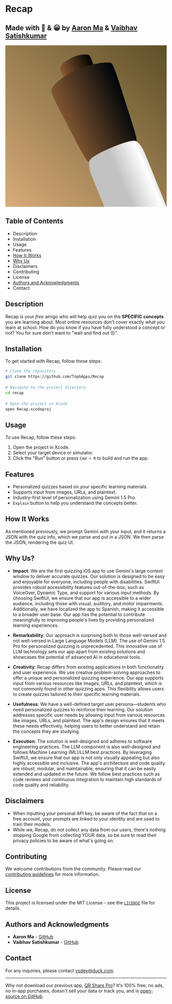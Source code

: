 # Recap

## Made with 💖 & 😀 by [Aaron Ma](https://github.com/aaronhma) & [Vaibhav Satishkumar](https://github.com/Visual-Studio-Coder)

![AppIcon](https://github.com/TopGApps/Recap/blob/master/Recap/Recap.png)

## Table of Contents
- Description
- Installation
- Usage
- Features
- [How It Works](#how-it-works)
- [Why Us](#why-us)
- Disclaimers
- Contributing
- License
- [Authors and Acknowledgments](#authors-and-acknowledgments)
- Contact

## Description
Recap is your *free* amigo who will help quiz you on the __SPECIFIC concepts__ you are learning about. Most online resources don't cover exactly what you learn at school. How do you know if you have fully understood a concept or not? You for sure don't want to "wait and find out 😣".

## Installation
To get started with Recap, follow these steps:

```sh
# Clone the repository
git clone https://github.com/TopGApps/Recap

# Navigate to the project directory
cd recap

# Open the project in Xcode
open Recap.xcodeproj
```

## Usage
To use Recap, follow these steps:

1. Open the project in Xcode.
2. Select your target device or simulator.
3. Click the "Run" button or press `Cmd + R` to build and run the app.

## Features
- Personalized quizzes based on your specific learning materials.
- Supports input from images, URLs, and plaintext.
- Industry-first level of personalization using Gemini 1.5 Pro.
- `Explain` button to help you understand the concepts better.

## How It Works
As mentioned previously, we prompt Gemini with your input, and it returns a JSON with the quiz info, which we parse and put in a JSON. We then parse the JSON, rendering the quiz UI.

## Why Us?

- **Impact**: We are the first quizzing iOS app to use Gemini's large context window to deliver accurate quizzes. Our solution is designed to be easy and enjoyable for everyone, including people with disabilities. SwiftUI provides robust accessibility features out-of-the-box, such as VoiceOver, Dynamic Type, and support for various input methods. By choosing SwiftUI, we ensure that our app is accessible to a wider audience, including those with visual, auditory, and motor impairments. Additionally, we have localized the app to Spanish, making it accessible to a broader user base. Our app has the potential to contribute meaningfully to improving people's lives by providing personalized learning experiences.

- **Remarkability**: Our approach is surprising both to those well-versed and not well-versed in Large Language Models (LLM). The use of Gemini 1.5 Pro for personalized quizzing is unprecedented. This innovative use of LLM technology sets our app apart from existing solutions and showcases the potential of advanced AI in educational tools.

- **Creativity**: Recap differs from existing applications in both functionality and user experience. We use creative problem-solving approaches to offer a unique and personalized quizzing experience. Our app supports input from various resources like images, URLs, and plaintext, which is not commonly found in other quizzing apps. This flexibility allows users to create quizzes tailored to their specific learning materials.

- **Usefulness**: We have a well-defined target user persona—students who need personalized quizzes to reinforce their learning. Our solution addresses specific user needs by allowing input from various resources like images, URLs, and plaintext. The app's design ensures that it meets these needs effectively, helping users to better understand and retain the concepts they are studying.

- **Execution**: The solution is well-designed and adheres to software engineering practices. The LLM component is also well-designed and follows Machine Learning (ML)/LLM best practices. By leveraging SwiftUI, we ensure that our app is not only visually appealing but also highly accessible and inclusive. The app's architecture and code quality are robust, modular, and maintainable, ensuring that it can be easily extended and updated in the future. We follow best practices such as code reviews and continuous integration to maintain high standards of code quality and reliability.

## Disclaimers
- When inputting your personal API key, be aware of the fact that on a free account, your prompts are linked to your identity and are used to train their models.
- While we, Recap, do not collect any data from our users, there's nothing stopping Google from collecting YOUR data, so be sure to read *their* privacy policies to be aware of what's going on.

## Contributing
We welcome contributions from the community. Please read our [contributing guidelines](CONTRIBUTING.md) for more information.

## License
This project is licensed under the MIT License - see the [`LICENSE`](https://github.com/TopGApps/Recap/blob/master/LICENSE) file for details.

## Authors and Acknowledgments
- **Aaron Ma** - [GitHub](https://github.com/aaronhma)
- **Vaibhav Satishkumar** - [GitHub](https://github.com/Visual-Studio-Coder)

## Contact
For any inquiries, please contact [vsdev@duck.com](mailto:vsdev@duck.com).

---

Why not download our previous app, [QR Share Pro](https://apps.apple.com/us/app/qr-share-pro/id6479589995)? It's 100% free, no ads, no in-app purchases, doesn't sell your data or track you, and is [open-source on GitHub](https://github.com/visual-studio-coder/qr-share-pro).
